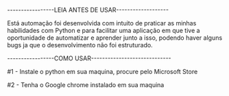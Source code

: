 -----------------LEIA ANTES DE USAR-------------------

Está automação foi desenvolvida com intuito de praticar
as minhas habilidades com Python e para facilitar uma
aplicação em que tive a oportunidade de automatizar e
aprender junto a isso, podendo haver alguns bugs ja 
que o desenvolvimento não foi estruturado.

-----------------COMO USAR-----------------------------

#1 - Instale o python em sua maquina, procure pelo 
Microsoft Store

#2 - Tenha o Google chrome instalado em sua maquina

